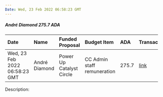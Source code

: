 ```yaml
---
Date: Wed, 23 Feb 2022 06:58:23 GMT
---
```


##### André Diamond 275.7 ADA

| Date      | Name | Funded Proposal | Budget Item | ADA | Transaction|
| :---        | :---  | :--- | :--- | :--- | :--- |
| Wed, 23 Feb 2022 06:58:23 GMT | André Diamond | Power Up Catalyst Circle | CC Admin staff remuneration | 275.7 | [link](https://cardanoscan.io/transaction/3d149d3629faebbcf4263d14c5ca43d9b950a63d99aa31e83b534b4851d88c83)|

Description: 
